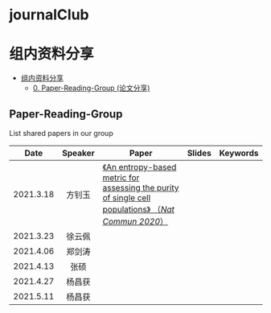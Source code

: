 # journalClub
# 组内资料分享

- [组内资料分享](#组内资料分享)
  - [0. Paper-Reading-Group (论文分享)](#Paper-Reading-Group)

## Paper-Reading-Group

List shared papers in our group

| Date      | Speaker | Paper                                                        | Slides | Keywords |
| --------- | :-----: | ------------------------------------------------------------ | ------ | -------- |
| 2021.3.18 | 方钊玉  | [《An entropy-based metric for assessing the purity of single cell populations》 （*Nat Commun 2020*） ](https://www.nature.com/articles/s41467-020-16904-3) |        |          |
| 2021.3.23 | 徐云佩  |                                                              |        |          |
| 2021.4.06 | 郑剑涛  |                                                              |        |          |
| 2021.4.13 |  张硕   |                                                              |        |          |
| 2021.4.27 | 杨昌获  |                                                              |        |          |
| 2021.5.11 | 杨昌获  |                                                              |        |          |
